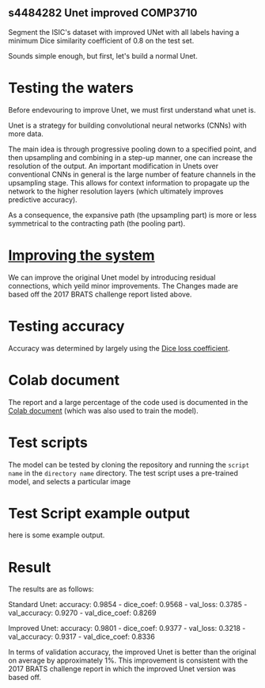 ## s4484282 Unet improved COMP3710

Segment the ISIC's dataset with improved UNet with all labels having a minimum
Dice similarity coefficient of 0.8 on the test set.

Sounds simple enough, but first, let's build a normal Unet.

# Testing the waters

Before endevouring to improve Unet, we must first understand what unet is.

Unet is a strategy for building convolutional neural networks (CNNs) with more data.

The main idea is through progressive pooling down to a specified point, and then upsampling and combining in a step-up manner, one can increase the resolution of the output.
An important modification in Unets over conventional CNNs in general is the large number of feature channels in the upsampling stage.
This allows for context information to propagate up the network to the higher resolution layers (which ultimately improves predictive accuracy).

As a consequence, the expansive path (the upsampling part) is more or less symmetrical to the contracting path (the pooling part).

# [Improving the system](https://arxiv.org/pdf/1802.10508v1.pdf)

We can improve the original Unet model by introducing residual connections, which yeild minor improvements.
The Changes made are based off the 2017 BRATS challenge report listed above.

# Testing accuracy
Accuracy was determined by largely using the [Dice loss coefficient](https://en.wikipedia.org/wiki/S%C3%B8rensen%E2%80%93Dice_coefficient).

# Colab document

The report and a large percentage of the code used is documented in the [Colab document](https://colab.research.google.com/drive/1YwaXD-fa3LNqCvG4Pb1gB-krDDrrUhF-#scrollTo=Cihc63yObw1s) (which was also used to train the model).

# Test scripts

The model can be tested by cloning the repository and running the `script name` in the `directory name` directory. The test script uses a pre-trained model, and selects a particular image 

# Test Script example output

here is some example output.

# Result

The results are as follows:

Standard Unet:
accuracy: 0.9854 - dice_coef: 0.9568 - val_loss: 0.3785 - val_accuracy: 0.9270 - val_dice_coef: 0.8269

Improved Unet:
accuracy: 0.9801 - dice_coef: 0.9377 - val_loss: 0.3218 - val_accuracy: 0.9317 - val_dice_coef: 0.8336

In terms of validation accuracy, the improved Unet is better than the original on average by approximately 1%.
This improvement is consistent with the 2017 BRATS challenge report in which the improved Unet version was based off.
